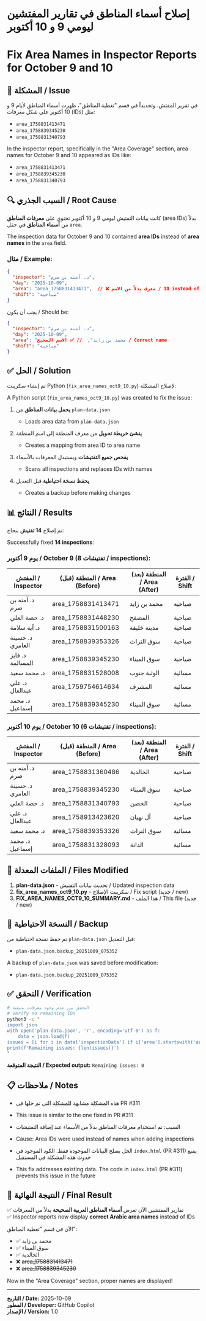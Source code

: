 # إصلاح أسماء المناطق في تقارير المفتشين ليومي 9 و 10 أكتوبر
# Fix Area Names in Inspector Reports for October 9 and 10

## 🎯 المشكلة / Issue

في تقرير المفتش، وتحديداً في قسم "تغطية المناطق"، ظهرت أسماء المناطق لأيام 9 و 10 أكتوبر على شكل معرفات (IDs) مثل:
- `area_1758831413471`
- `area_1758839345230`
- `area_1758831340793`

In the inspector report, specifically in the "Area Coverage" section, area names for October 9 and 10 appeared as IDs like:
- `area_1758831413471`
- `area_1758839345230`
- `area_1758831340793`

## 🔍 السبب الجذري / Root Cause

كانت بيانات التفتيش ليومي 9 و 10 أكتوبر تحتوي على **معرفات المناطق** (area IDs) بدلاً من **أسماء المناطق** في حقل `area`.

The inspection data for October 9 and 10 contained **area IDs** instead of **area names** in the `area` field.

### مثال / Example:
```json
{
  "inspector": "د. آمنه بن صرم",
  "day": "2025-10-09",
  "area": "area_1758831413471",  // ❌ معرف بدلاً من الاسم / ID instead of name
  "shift": "صباحية"
}
```

يجب أن يكون / Should be:
```json
{
  "inspector": "د. آمنه بن صرم",
  "day": "2025-10-09",
  "area": "محمد بن زايد",  // ✅ الاسم الصحيح / Correct name
  "shift": "صباحية"
}
```

## ✅ الحل / Solution

تم إنشاء سكريبت Python (`fix_area_names_oct9_10.py`) لإصلاح المشكلة:

A Python script (`fix_area_names_oct9_10.py`) was created to fix the issue:

1. **يحمل بيانات المناطق** من `plan-data.json`
   - Loads area data from `plan-data.json`

2. **ينشئ خريطة تحويل** من معرف المنطقة إلى اسم المنطقة
   - Creates a mapping from area ID to area name

3. **يفحص جميع التفتيشات** ويستبدل المعرفات بالأسماء
   - Scans all inspections and replaces IDs with names

4. **يحفظ نسخة احتياطية** قبل التعديل
   - Creates a backup before making changes

## 📊 النتائج / Results

تم إصلاح **14 تفتيش** بنجاح:

Successfully fixed **14 inspections**:

### يوم 9 أكتوبر / October 9 (8 تفتيشات / inspections):
| المفتش / Inspector | المنطقة (قبل) / Area (Before) | المنطقة (بعد) / Area (After) | الفترة / Shift |
|-------------------|-------------------------------|------------------------------|----------------|
| د. آمنه بن صرم | area_1758831413471 | محمد بن زايد | صباحية |
| د. حصة العلي | area_1758831448230 | المصفح | صباحية |
| د. آيه سلامة | area_1758831500163 | مدينة خليفة | صباحية |
| د. حسينة العامري | area_1758839353326 | سوق التراث | صباحية |
| د. فايز المسالمة | area_1758839345230 | سوق الميناء | صباحية |
| د. محمد سعيد | area_1758831528008 | الوثبة جنوب | مسائية |
| د. علي عبدالعال | area_1759754614634 | المشرف | مسائية |
| د. محمد إسماعيل | area_1758839345230 | سوق الميناء | مسائية |

### يوم 10 أكتوبر / October 10 (6 تفتيشات / inspections):
| المفتش / Inspector | المنطقة (قبل) / Area (Before) | المنطقة (بعد) / Area (After) | الفترة / Shift |
|-------------------|-------------------------------|------------------------------|----------------|
| د. آمنه بن صرم | area_1758831360486 | الخالدية | صباحية |
| د. حسينة العامري | area_1758839345230 | سوق الميناء | صباحية |
| د. حصة العلي | area_1758831340793 | الحصن | صباحية |
| د. علي عبدالعال | area_1758913423620 | آل نهيان | صباحية |
| د. محمد سعيد | area_1758839353326 | سوق التراث | مسائية |
| د. محمد إسماعيل | area_1758831328093 | الدانة | مسائية |

## 🔧 الملفات المعدلة / Files Modified

1. **plan-data.json** - تحديث بيانات التفتيش / Updated inspection data
2. **fix_area_names_oct9_10.py** - سكريبت الإصلاح / Fix script (جديد / new)
3. **FIX_AREA_NAMES_OCT9_10_SUMMARY.md** - هذا الملف / This file (جديد / new)

## 📁 النسخة الاحتياطية / Backup

تم حفظ نسخة احتياطية من `plan-data.json` قبل التعديل:
- `plan-data.json.backup_20251009_075352`

A backup of `plan-data.json` was saved before modification:
- `plan-data.json.backup_20251009_075352`

## ✅ التحقق / Verification

```bash
# التحقق من عدم وجود معرفات متبقية
# Verify no remaining IDs
python3 -c "
import json
with open('plan-data.json', 'r', encoding='utf-8') as f:
    data = json.load(f)
issues = [i for i in data['inspectionData'] if i['area'].startswith('area_') and i['area'][5:].replace('_','').isdigit()]
print(f'Remaining issues: {len(issues)}')
"
```

**النتيجة المتوقعة / Expected output:** `Remaining issues: 0`

## 📋 ملاحظات / Notes

- هذه المشكلة مشابهة للمشكلة التي تم حلها في PR #311
- This issue is similar to the one fixed in PR #311

- السبب: تم استخدام معرفات المناطق بدلاً من الأسماء عند إضافة التفتيشات
- Cause: Area IDs were used instead of names when adding inspections

- الحل يصلح البيانات الموجودة فقط. الكود الموجود في `index.html` (PR #311) يمنع حدوث هذه المشكلة في المستقبل
- This fix addresses existing data. The code in `index.html` (PR #311) prevents this issue in the future

## 🎉 النتيجة النهائية / Final Result

✅ تقارير المفتشين الآن تعرض **أسماء المناطق العربية الصحيحة** بدلاً من المعرفات  
✅ Inspector reports now display **correct Arabic area names** instead of IDs

الآن في قسم "تغطية المناطق":
- ✅ محمد بن زايد
- ✅ سوق الميناء
- ✅ الخالدية
- ❌ ~~area_1758831413471~~
- ❌ ~~area_1758839345230~~

Now in the "Area Coverage" section, proper names are displayed!

---

**التاريخ / Date:** 2025-10-09  
**المطور / Developer:** GitHub Copilot  
**الإصدار / Version:** 1.0
